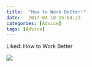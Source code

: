 ```yaml
---
title:  "How to Work Better!"
date:   2017-04-10 15:04:23
categories: [Advice]
tags: [Advice]
---
```


Liked: How to Work Better

<image src="{{ site.baseurl }}/images/How-to-work-better.jpg" />

